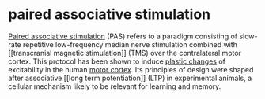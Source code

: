 # paired associative stimulation
[Paired associative stimulation](http://www.ncbi.nlm.nih.gov/pubmed/16106657) (PAS) refers to a paradigm consisting of slow-rate repetitive low-frequency median nerve stimulation combined with [[transcranial magnetic stimulation]] (TMS) over the contralateral motor cortex. This protocol has been shown to induce [plastic changes](plasticity) of excitability in the human [motor cortex](motor). Its principles of design were shaped after associative [[long term potentiation]] (LTP) in experimental animals, a cellular mechanism likely to be relevant for learning and memory.